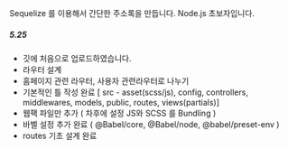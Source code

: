 Sequelize 를 이용해서 간단한 주소록을 만듭니다.
Node.js 초보자입니다.


##### 5.25 
* 깃에 처음으로 업로드하였습니다.
* 라우터 설계
* 홈페이지 관련 라우터, 사용자 관련라우터로 나누기 
* 기본적인 틀 작성 완료 [ src - asset(scss/js), config, controllers, middlewares, models, public, routes, views(partials)]
* 웹팩 파일만 추가 ( 차후에 설정 JS와 SCSS 를 Bundling )
* 바벨 설정 추가 완료 ( @Babel/core, @Babel/node, @babel/preset-env )
* routes 기초 설계 완료
